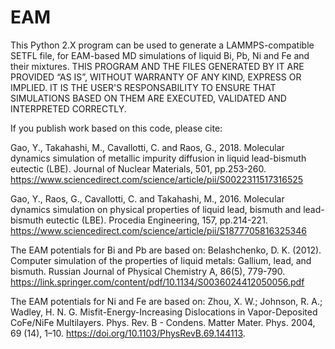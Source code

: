 # EAM

This Python 2.X program can be used to generate a LAMMPS-compatible SETFL file, for EAM-based MD simulations of liquid Bi, Pb, Ni and Fe and their mixtures.
THIS PROGRAM AND THE FILES GENERATED BY IT ARE PROVIDED “AS IS”, WITHOUT WARRANTY OF ANY KIND, EXPRESS OR IMPLIED. IT IS THE USER'S RESPONSABILITY TO ENSURE THAT SIMULATIONS BASED ON THEM ARE EXECUTED, VALIDATED AND INTERPRETED CORRECTLY.

If you publish work based on this code, please cite:

Gao, Y., Takahashi, M., Cavallotti, C. and Raos, G., 2018. Molecular dynamics simulation of metallic impurity diffusion in liquid lead-bismuth eutectic (LBE). Journal of Nuclear Materials, 501, pp.253-260. https://www.sciencedirect.com/science/article/pii/S0022311517316525

Gao, Y., Raos, G., Cavallotti, C. and Takahashi, M., 2016. Molecular dynamics simulation on physical properties of liquid lead, bismuth and lead-bismuth eutectic (LBE). Procedia Engineering, 157, pp.214-221. https://www.sciencedirect.com/science/article/pii/S1877705816325346

The EAM potentials for Bi and Pb are based on: Belashchenko, D. K. (2012). Computer simulation of the properties of liquid metals: Gallium, lead, and bismuth. Russian Journal of Physical Chemistry A, 86(5), 779-790. https://link.springer.com/content/pdf/10.1134/S0036024412050056.pdf 

The EAM potentials for Ni and Fe are based on: Zhou, X. W.; Johnson, R. A.; Wadley, H. N. G. Misfit-Energy-Increasing Dislocations in Vapor-Deposited CoFe/NiFe Multilayers. Phys. Rev. B - Condens. Matter Mater. Phys. 2004, 69 (14), 1–10. https://doi.org/10.1103/PhysRevB.69.144113.

